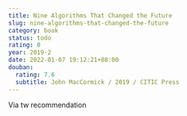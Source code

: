 ```yaml
---
title: Nine Algorithms That Changed the Future
slug: nine-algorithms-that-changed-the-future
category: book
status: todo
rating: 0
year: 2019-2
date: 2022-01-07 19:12:21+08:00
douban:
  rating: 7.6
  subtitle: John MacCormick / 2019 / CITIC Press
---
```


Via tw recommendation
